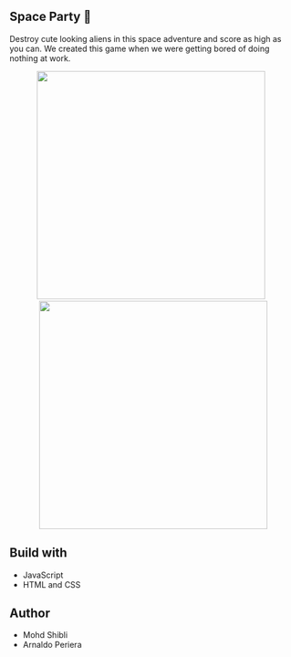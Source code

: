 ## Space Party :rocket:

Destroy cute looking aliens in this space adventure and score as high as you can. We created this game when we were getting bored of doing nothing at work.

<p align=center><img width=400 src="https://i.postimg.cc/3wWVdh6Y/Screenshot-from-2019-10-07-21-16-34.png" />&nbsp;&nbsp;
<img width=400 src="https://i.postimg.cc/0yZr9Ggh/Screenshot-from-2019-10-07-21-17-30.png" /></p>

## Build with 

* JavaScript
* HTML and CSS

## Author

* Mohd Shibli
* Arnaldo Periera
